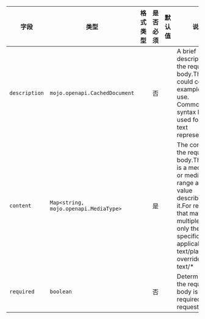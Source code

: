 | 字段 | 类型 | 格式类型 | 是否必须 | 默认值 | 说明 |
|---|---|---|---|---|---|
| `description` | `mojo.openapi.CachedDocument` |  | 否 |  | A brief description of the request body.This could contain examples of use. CommonMark syntax MAY be used for rich text representation. |
| `content` | `Map<string, mojo.openapi.MediaType>` |  | 是 |  | The content of the request body.The key is a media type or media type range and the value describes it.For requests that match multiple keys, only the most specific key is applicable.e.g. text/plain overrides text/* |
| `required` | `boolean` |  | 否 |  | Determines if the request body is required in the request. |
